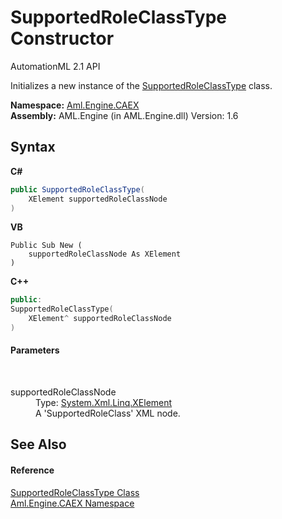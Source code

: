 # SupportedRoleClassType Constructor 
AutomationML 2.1 API 

Initializes a new instance of the <a href="T_Aml_Engine_CAEX_SupportedRoleClassType">SupportedRoleClassType</a> class.

**Namespace:**&nbsp;<a href="N_Aml_Engine_CAEX">Aml.Engine.CAEX</a><br />**Assembly:**&nbsp;AML.Engine (in AML.Engine.dll) Version: 1.6

## Syntax

**C#**<br />
``` C#
public SupportedRoleClassType(
	XElement supportedRoleClassNode
)
```

**VB**<br />
``` VB
Public Sub New ( 
	supportedRoleClassNode As XElement
)
```

**C++**<br />
``` C++
public:
SupportedRoleClassType(
	XElement^ supportedRoleClassNode
)
```


#### Parameters
&nbsp;<dl><dt>supportedRoleClassNode</dt><dd>Type: <a href="https://docs.microsoft.com/dotnet/api/system.xml.linq.xelement" target="_parent" rel="noopener noreferrer">System.Xml.Linq.XElement</a><br />A 'SupportedRoleClass' XML node.</dd></dl>

## See Also


#### Reference
<a href="T_Aml_Engine_CAEX_SupportedRoleClassType">SupportedRoleClassType Class</a><br /><a href="N_Aml_Engine_CAEX">Aml.Engine.CAEX Namespace</a><br />